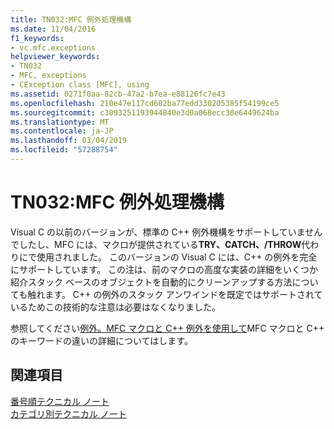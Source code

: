 ```yaml
---
title: TN032:MFC 例外処理機構
ms.date: 11/04/2016
f1_keywords:
- vc.mfc.exceptions
helpviewer_keywords:
- TN032
- MFC, exceptions
- CException class [MFC], using
ms.assetid: 0271f0aa-82cb-47a2-b7ea-e88126fc7e43
ms.openlocfilehash: 210e47e117cd602ba77edd330205385f54199ce5
ms.sourcegitcommit: c3093251193944840e3d0a068ecc30e6449624ba
ms.translationtype: MT
ms.contentlocale: ja-JP
ms.lasthandoff: 03/04/2019
ms.locfileid: "57288754"
---
```

# <a name="tn032-mfc-exception-mechanism"></a>TN032:MFC 例外処理機構

Visual C の以前のバージョンが、標準の C++ 例外機構をサポートしていませんでしたし、MFC には、マクロが提供されている**TRY、CATCH、/THROW**代わりにで使用されました。 このバージョンの Visual C には、C++ の例外を完全にサポートしています。 この注は、前のマクロの高度な実装の詳細をいくつか紹介スタック ベースのオブジェクトを自動的にクリーンアップする方法についても触れます。 C++ の例外のスタック アンワインドを既定ではサポートされているためこの技術的な注意は必要はなくなりました。

参照してください[例外。MFC マクロと C++ 例外を使用して](../mfc/exceptions-using-mfc-macros-and-cpp-exceptions.md)MFC マクロと C++ のキーワードの違いの詳細についてはします。

## <a name="see-also"></a>関連項目

[番号順テクニカル ノート](../mfc/technical-notes-by-number.md)<br/>
[カテゴリ別テクニカル ノート](../mfc/technical-notes-by-category.md)
